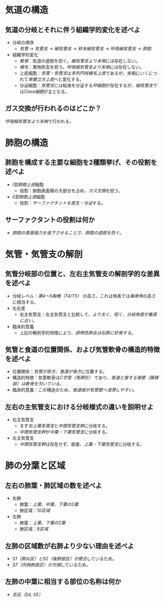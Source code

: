 # 気道の構造
## 気道の分岐とそれに伴う組織学的変化を述べよ
- 分岐の順序
    - *気管* → *気管支* → *細気管支* → *終末細気管支* → *呼吸細気管支* → *肺胞*
- 組織学的変化
    - *軟骨*：気道の虚脱を防ぐ。*細気管支より末梢*には存在しない。
    - *線毛*：異物除去を担う。*呼吸細気管支より末梢*には存在しない。
    - 上皮細胞：*気管・気管支*は*多列円柱線毛上皮*であるが、末梢にいくにつれて*単層立方上皮*へと変化する。
    - 分泌細胞：*気管支*には粘液を分泌する*杯細胞*が存在するが、*細気管支*では*Clara細胞*が主となる。
## ガス交換が行われるのはどこか？
*呼吸細気管支より末梢*で行われる。

# 肺胞の構造
## 肺胞を構成する主要な細胞を2種類挙げ、その役割を述べよ
- *I型肺胞上皮*細胞
    - 役割：肺胞表面積の大部分を占め、*ガス交換*を担う。
- *II型肺胞上皮*細胞
    - 役割：*サーファクタントを産生・分泌*する。

## サーファクタントの役割は何か
- *肺胞の表面張力を低下させることで、肺胞の虚脱を防ぐ*。

# 気管・気管支の解剖
## 気管分岐部の位置と、左右主気管支の解剖学的な差異を述べよ
- 分岐レベル：*第4〜5胸椎（T4/T5）* の高さ。これは体表では*胸骨角*の高さに相当する。
- 左右差
    - 右主気管支：左主気管支と比較して、*より太く、短く、分岐角度が垂直に近い*。
- 臨床的意義
    - 上記の解剖学的特徴により、*誤嚥性肺炎は右肺に好発する*。

## 気管と食道の位置関係、および気管軟骨の構造的特徴を述べよ
- 位置関係：*気管が前方、食道が後方*に位置する。
- 構造的特徴：気管軟骨は*C字型（馬蹄形）* であり、*食道と接する後壁（膜様部）は軟骨を欠いている*。
- 臨床的意義：この構造のため、*食道癌が気管壁へ浸潤しやすい*。
## 左右の主気管支における分岐様式の違いを説明せよ

- 右主気管支
    - まず*右上葉気管支*と*中間気管支幹*に分岐する。
    - *中間気管支幹*が*中葉・下葉気管支*に分岐する。
- 左主気管支
    - *中間気管支幹*は存在せず、直接、*上葉・下葉気管支*に分岐する。

# 肺の分葉と区域
## 左右の肺葉・肺区域の数を述べよ
- 右肺
    - 肺葉：*上葉、中葉、下葉の3葉*
    - 肺区域：*10区域*
- 左肺
    - 肺葉：*上葉、下葉の2葉*
    - 肺区域：*8区域*

## 左肺の区域数が右肺より少ない理由を述べよ
- *S1（肺尖区）とS2（後肺底区）が癒合*しているため。
- *S7（内側肺底区）が欠損*しているため。

## 左肺の中葉に相当する部位の名称は何か
- *舌区（S4, S5）*